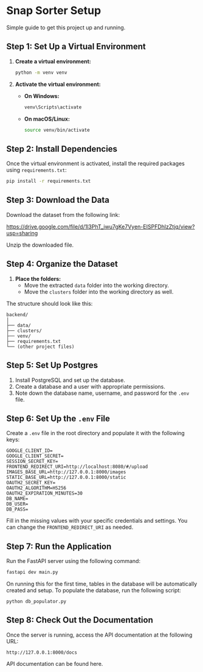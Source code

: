 # Snap Sorter Setup

Simple guide to get this project up and running.

## Step 1: Set Up a Virtual Environment

1. **Create a virtual environment:**
   ```bash
   python -m venv venv
   ```

2. **Activate the virtual environment:**
   - **On Windows:**
     ```bash
     venv\Scripts\activate
     ```
   - **On macOS/Linux:**
     ```bash
     source venv/bin/activate
     ```

## Step 2: Install Dependencies

Once the virtual environment is activated, install the required packages using `requirements.txt`:

```bash
pip install -r requirements.txt
```

## Step 3: Download the Data

Download the dataset from the following link:

https://drive.google.com/file/d/1l3PhT_iwu7gKe7Vyen-EISPFDhlzZtjq/view?usp=sharing

Unzip the downloaded file.

## Step 4: Organize the Dataset

1. **Place the folders:**
   - Move the extracted `data` folder into the working directory.
   - Move the `clusters` folder into the working directory as well.

The structure should look like this:
```
backend/
│
├── data/
├── clusters/
├── venv/
├── requirements.txt
└── (other project files)
```

## Step 5: Set Up Postgres

1. Install PostgreSQL and set up the database.
2. Create a database and a user with appropriate permissions.
3. Note down the database name, username, and password for the `.env` file.

## Step 6: Set Up the `.env` File

Create a `.env` file in the root directory and populate it with the following keys:

```
GOOGLE_CLIENT_ID=
GOOGLE_CLIENT_SECRET=
SESSION_SECRET_KEY=
FRONTEND_REDIRECT_URI=http://localhost:8080/#/upload
IMAGES_BASE_URL=http://127.0.0.1:8000/images
STATIC_BASE_URL=http://127.0.0.1:8000/static
OAUTH2_SECRET_KEY=
OAUTH2_ALGORITHM=HS256
OAUTH2_EXPIRATION_MINUTES=30
DB_NAME=
DB_USER=
DB_PASS=
```

Fill in the missing values with your specific credentials and settings. You can change the `FRONTEND_REDIRECT_URI` as needed.

## Step 7: Run the Application

Run the FastAPI server using the following command:

```bash
fastapi dev main.py
```

On running this for the first time, tables in the database will be automatically created and setup. To populate the database, run the following script:

```
python db_populator.py
```

## Step 8: Check Out the Documentation

Once the server is running, access the API documentation at the following URL:

```
http://127.0.0.1:8000/docs
```

API documentation can be found here.
